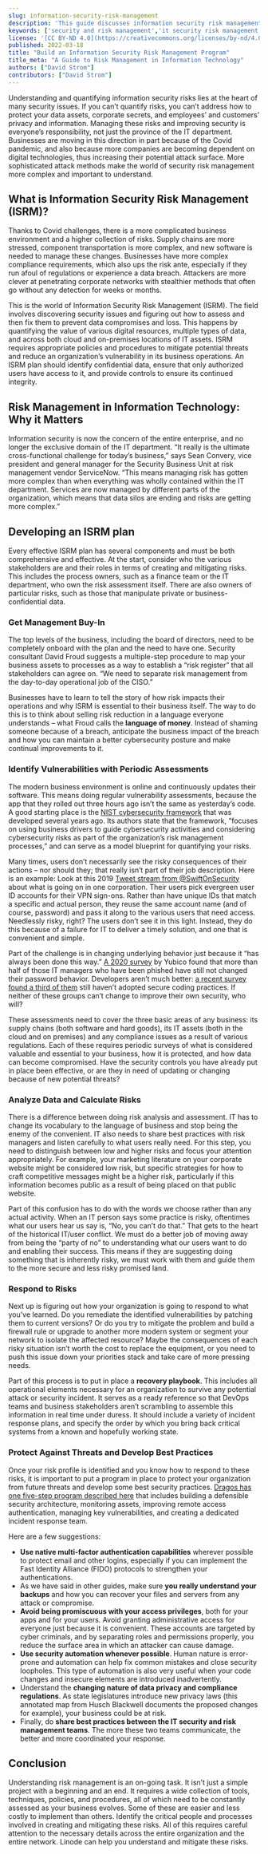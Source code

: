 ```yaml
---
slug: information-security-risk-management
description: 'This guide discusses information security risk management and how to develop a plan for effectively managing risk and information security.'
keywords: ['security and risk management','it security risk management','risk management in information technology']
license: '[CC BY-ND 4.0](https://creativecommons.org/licenses/by-nd/4.0)'
published: 2022-03-18
title: "Build an Information Security Risk Management Program"
title_meta: "A Guide to Risk Management in Information Technology"
authors: ["David Strom"]
contributors: ["David Strom"]
---
```


Understanding and quantifying information security risks lies at the heart of many security issues. If you can’t quantify risks, you can’t address how to protect your data assets, corporate secrets, and employees’ and customers’ privacy and information. Managing these risks and improving security is everyone’s responsibility, not just the province of the IT department. Businesses are moving in this direction in part because of the Covid pandemic, and also because more companies are becoming dependent on digital technologies, thus increasing their potential attack surface. More sophisticated attack methods make the world of security risk management more complex and important to understand.

## What is Information Security Risk Management (ISRM)?

Thanks to Covid challenges, there is a more complicated business environment and a higher collection of risks. Supply chains are more stressed, component transportation is more complex, and new software is needed to manage these changes. Businesses have more complex compliance requirements, which also ups the risk ante, especially if they run afoul of regulations or experience a data breach. Attackers are more clever at penetrating corporate networks with stealthier methods that often go without any detection for weeks or months.

This is the world of Information Security Risk Management (ISRM). The field involves discovering security issues and figuring out how to assess and then fix them to prevent data compromises and loss. This happens by quantifying the value of various digital resources, multiple types of data, and across both cloud and on-premises locations of IT assets. ISRM requires appropriate policies and procedures to mitigate potential threats and reduce an organization’s vulnerability in its business operations. An ISRM plan should identify confidential data, ensure that only authorized users have access to it, and provide controls to ensure its continued integrity.

## Risk Management in Information Technology: Why it Matters

Information security is now the concern of the entire enterprise, and no longer the exclusive domain of the IT department. “It really is the ultimate cross-functional challenge for today’s business,” says Sean Convery, vice president and general manager for the Security Business Unit at risk management vendor ServiceNow. “This means managing risk has gotten more complex than when everything was wholly contained within the IT department. Services are now managed by different parts of the organization, which means that data silos are ending and risks are getting more complex.”

## Developing an ISRM plan

Every effective ISRM plan has several components and must be both comprehensive and effective. At the start, consider who the various stakeholders are and their roles in terms of creating and mitigating risks. This includes the process owners, such as a finance team or the IT department, who own the risk assessment itself. There are also owners of particular risks, such as those that manipulate private or business-confidential data.

### Get Management Buy-In

The top levels of the business, including the board of directors, need to be completely onboard with the plan and the need to have one. Security consultant David Froud suggests a multiple-step procedure to map your business assets to processes as a way to establish a “risk register” that all stakeholders can agree on. “We need to separate risk management from the day-to-day operational job of the CISO.”

Businesses have to learn to tell the story of how risk impacts their operations and why ISRM is essential to their business itself. The way to do this is to think about selling risk reduction in a language everyone understands – what Froud calls the **language of money**. Instead of shaming someone because of a breach, anticipate the business impact of the breach and how you can maintain a better cybersecurity posture and make continual improvements to it.

### Identify Vulnerabilities with Periodic Assessments

The modern business environment is online and continuously updates their software. This means doing regular vulnerability assessments, because the app that they rolled out three hours ago isn’t the same as yesterday’s code. A good starting place is the [NIST cybersecurity framework](https://nvlpubs.nist.gov/nistpubs/CSWP/NIST.CSWP.04162018.pdf) that was developed several years ago. Its authors state that the framework, “focuses on using business drivers to guide cybersecurity activities and considering cybersecurity risks as part of the organization’s risk management processes,” and can serve as a model blueprint for quantifying your risks.

Many times, users don’t necessarily see the risky consequences of their actions – nor should they; that really isn’t part of their job description. Here is an example: Look at this 2019 [Tweet stream from @SwiftOnSecurity](https://twitter.com/SwiftOnSecurity/status/1129932935770103813) about what is going on in one corporation. Their users pick evergreen user ID accounts for their VPN sign-ons. Rather than have unique IDs that match a specific and actual person, they reuse the same account name (and of course, password) and pass it along to the various users that need access. Needlessly risky, right? The users don’t see it in this light. Instead, they do this because of a failure for IT to deliver a timely solution, and one that is convenient and simple.

Part of the challenge is in changing underlying behavior just because it “has always been done this way.” [A 2020 survey](https://www.yubico.com/blog/yubico-releases-2020-state-of-password-and-authentication-security-behaviors-report/) by Yubico found that more than half of those IT managers who have been phished have still not changed their password behavior. Developers aren’t much better: [a recent survey found a third of them](https://www.shiftleft.io/press-news/press/secure-software-summit-findings-shifting-security-left-a-work-in-progress/) still haven’t adopted secure coding practices. If neither of these groups can’t change to improve their own security, who will?

These assessments need to cover the three basic areas of any business: its supply chains (both software and hard goods), its IT assets (both in the cloud and on premises) and any compliance issues as a result of various regulations. Each of these requires periodic surveys of what is considered valuable and essential to your business, how it is protected, and how data can become compromised. Have the security controls you have already put in place been effective, or are they in need of updating or changing because of new potential threats?

### Analyze Data and Calculate Risks

There is a difference between doing risk analysis and assessment. IT has to change its vocabulary to the language of business and stop being the enemy of the convenient. IT also needs to share best practices with risk managers and listen carefully to what users really need. For this step, you need to distinguish between low and higher risks and focus your attention appropriately. For example, your marketing literature on your corporate website might be considered low risk, but specific strategies for how to craft competitive messages might be a higher risk, particularly if this information becomes public as a result of being placed on that public website.

Part of this confusion has to do with the words we choose rather than any actual activity. When an IT person says some practice is risky, oftentimes what our users hear us say is, “No, you can’t do that.” That gets to the heart of the historical IT/user conflict. We must do a better job of moving away from being the “party of no” to understanding what our users want to do and enabling their success. This means if they are suggesting doing something that is inherently risky, we must work with them and guide them to the more secure and less risky promised land.

### Respond to Risks

Next up is figuring out how your organization is going to respond to what you’ve learned. Do you remediate the identified vulnerabilities by patching them to current versions? Or do you try to mitigate the problem and build a firewall rule or upgrade to another more modern system or segment your network to isolate the affected resource? Maybe the consequences of each risky situation isn’t worth the cost to replace the equipment, or you need to push this issue down your priorities stack and take care of more pressing needs.

Part of this process is to put in place a **recovery playbook**. This includes all operational elements necessary for an organization to survive any potential attack or security incident. It serves as a ready reference so that DevOps teams and business stakeholders aren’t scrambling to assemble this information in real time under duress. It should include a variety of incident response plans, and specify the order by which you bring back critical systems from a known and hopefully working state.

### Protect Against Threats and Develop Best Practices

Once your risk profile is identified and you know how to respond to these risks, it is important to put a program in place to protect your organization from future threats and develop some best security practices. [Dragos has one five-step program described here](https://www.dragos.com/year-in-review/#section-vulnerabilities) that includes building a defensible security architecture, monitoring assets, improving remote access authentication, managing key vulnerabilities, and creating a dedicated incident response team.

Here are a few suggestions:

- **Use native multi-factor authentication capabilities** wherever possible to protect email and other logins, especially if you can implement the Fast Identity Alliance (FIDO) protocols to strengthen your authentications.
- As we have said in other guides, make sure **you really understand your backups** and how you can recover your files and servers from any attack or compromise.
- **Avoid being promiscuous with your access privileges**, both for your apps and for your users. Avoid granting administrative access for everyone just because it is convenient. These accounts are targeted by cyber criminals, and by separating roles and permissions properly, you reduce the surface area in which an attacker can cause damage.
- **Use security automation whenever possible**. Human nature is error-prone and automation can help fix common mistakes and close security loopholes. This type of automation is also very useful when your code changes and insecure elements are introduced inadvertently.
- Understand the **changing nature of data privacy and compliance regulations**. As state legislatures introduce new privacy laws (this annotated map from Husch Blackwell documents the proposed changes for example), your business could be at risk.
- Finally, do **share best practices between the IT security and risk management teams**. The more these two teams communicate, the better and more coordinated your response.

## Conclusion

Understanding risk management is an on-going task. It isn’t just a simple project with a beginning and an end.  It requires a wide collection of tools, techniques, policies, and procedures, all of which need to be constantly assessed as your business evolves. Some of these are easier and less costly to implement than others. Identify the critical people and processes involved in creating and mitigating these risks. All of this requires careful attention to the necessary details across the entire organization and the entire network. Linode can help you understand and mitigate these risks.